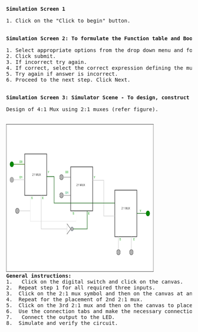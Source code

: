 <pre>
<b>Simulation Screen 1</b><br>
1. Click on the "Click to begin" button.
<br>
<b>Simulation Screen 2: To formulate the Function table and Boolean Expression for 4:1 multiplexer</b><br>
1. Select appropriate options from the drop down menu and formulate the function table.
2. Click submit.
3. If incorrect try again.
4. If correct, select the correct expression defining the multiplexer. 
5. Try again if answer is incorrect.
6. Proceed to the next step. Click Next.
<br>
<b>Simulation Screen 3: Simulator Scene - To design, construct and verify the operation of a 4:1 multiplexer using 2:1 multiplexers </b><br>
Design of 4:1 Mux using 2:1 muxes (refer figure).
<br>
<img src="./images/connection.png" width="400" height="400">
<b>General instructions:</b>
1.	 Click on the digital switch and click on the canvas.
2.	Repeat step 1 for all required three inputs.
3.	Click on the 2:1 mux symbol and then on the canvas at an appropriate position on the canvas. 
4.	Repeat for the placement of 2nd 2:1 mux.
5.	Click on the 3rd 2:1 mux and then on the canvas to place it at an appropriate position on the canvas.
6.	Use the connection tabs and make the necessary connections.
7.	 Connect the output to the LED.
8.	Simulate and verify the circuit.
</pre>
